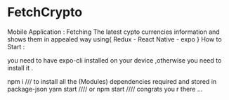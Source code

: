 # FetchCrypto
Mobile Application : Fetching The latest cypto currencies information and shows them in appealed way using{ Redux - React Native - expo }
How to Start :

you need to have expo-cli installed on your device ,otherwise you need to install it .

npm i /// to install all the (Modules) dependencies required and stored in package-json
yarn start //// or
npm start
//// congrats you r there ...
